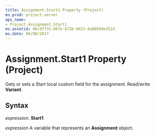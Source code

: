 ```yaml
---
title: Assignment.Start1 Property (Project)
ms.prod: project-server
api_name:
- Project.Assignment.Start1
ms.assetid: 06c9ff33-867e-872b-9421-8a8058de3524
ms.date: 06/08/2017
---
```



# Assignment.Start1 Property (Project)

Gets or sets a Start local custom field for the assignment. Read/write **Variant**.


## Syntax

 _expression_. **Start1**

 _expression_ A variable that represents an **Assignment** object.


